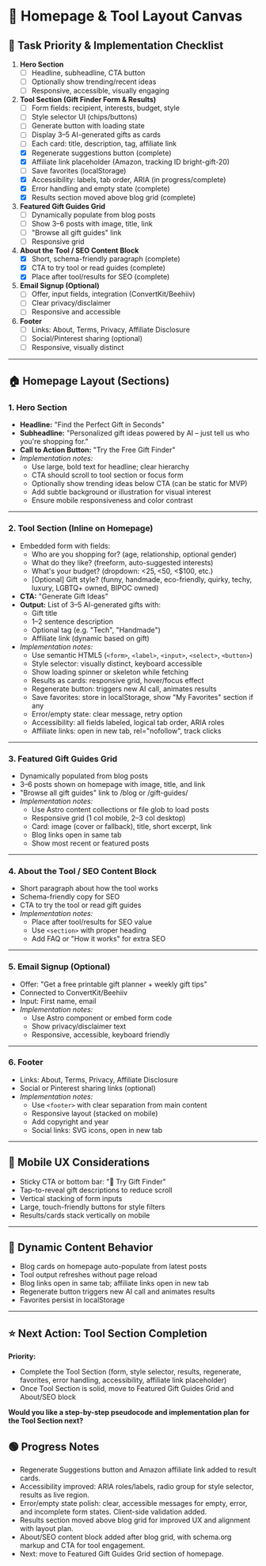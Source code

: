 # 🧩 Homepage & Tool Layout Canvas

## 🚦 Task Priority & Implementation Checklist

1. **Hero Section**
   - [ ] Headline, subheadline, CTA button
   - [ ] Optionally show trending/recent ideas
   - [ ] Responsive, accessible, visually engaging
2. **Tool Section (Gift Finder Form & Results)**
   - [ ] Form fields: recipient, interests, budget, style
   - [ ] Style selector UI (chips/buttons)
   - [ ] Generate button with loading state
   - [ ] Display 3–5 AI-generated gifts as cards
   - [ ] Each card: title, description, tag, affiliate link
   - [x] Regenerate suggestions button (complete)
   - [x] Affiliate link placeholder (Amazon, tracking ID bright-gift-20)
   - [ ] Save favorites (localStorage)
   - [x] Accessibility: labels, tab order, ARIA (in progress/complete)
   - [x] Error handling and empty state (complete)
   - [x] Results section moved above blog grid (complete)
3. **Featured Gift Guides Grid**
   - [ ] Dynamically populate from blog posts
   - [ ] Show 3–6 posts with image, title, link
   - [ ] "Browse all gift guides" link
   - [ ] Responsive grid
4. **About the Tool / SEO Content Block**
   - [x] Short, schema-friendly paragraph (complete)
   - [x] CTA to try tool or read guides (complete)
   - [x] Place after tool/results for SEO (complete)
5. **Email Signup (Optional)**
   - [ ] Offer, input fields, integration (ConvertKit/Beehiiv)
   - [ ] Clear privacy/disclaimer
   - [ ] Responsive and accessible
6. **Footer**
   - [ ] Links: About, Terms, Privacy, Affiliate Disclosure
   - [ ] Social/Pinterest sharing (optional)
   - [ ] Responsive, visually distinct

---

## 🏠 Homepage Layout (Sections)

### 1. **Hero Section**
- **Headline:** "Find the Perfect Gift in Seconds"
- **Subheadline:** "Personalized gift ideas powered by AI – just tell us who you're shopping for."
- **Call to Action Button:** "Try the Free Gift Finder"
- *Implementation notes:*
  - Use large, bold text for headline; clear hierarchy
  - CTA should scroll to tool section or focus form
  - Optionally show trending ideas below CTA (can be static for MVP)
  - Add subtle background or illustration for visual interest
  - Ensure mobile responsiveness and color contrast

---

### 2. **Tool Section (Inline on Homepage)**
- Embedded form with fields:
  - Who are you shopping for? (age, relationship, optional gender)
  - What do they like? (freeform, auto-suggested interests)
  - What's your budget? (dropdown: <$25, <$50, <$100, etc.)
  - [Optional] Gift style? (funny, handmade, eco-friendly, quirky, techy, luxury, LGBTQ+ owned, BIPOC owned)
- **CTA:** "Generate Gift Ideas"
- **Output:** List of 3–5 AI-generated gifts with:
  - Gift title
  - 1–2 sentence description
  - Optional tag (e.g. "Tech", "Handmade")
  - Affiliate link (dynamic based on gift)
- *Implementation notes:*
  - Use semantic HTML5 (`<form>`, `<label>`, `<input>`, `<select>`, `<button>`)
  - Style selector: visually distinct, keyboard accessible
  - Show loading spinner or skeleton while fetching
  - Results as cards: responsive grid, hover/focus effect
  - Regenerate button: triggers new AI call, animates results
  - Save favorites: store in localStorage, show "My Favorites" section if any
  - Error/empty state: clear message, retry option
  - Accessibility: all fields labeled, logical tab order, ARIA roles
  - Affiliate links: open in new tab, rel="nofollow", track clicks

---

### 3. **Featured Gift Guides Grid**
- Dynamically populated from blog posts
- 3–6 posts shown on homepage with image, title, and link
- "Browse all gift guides" link to /blog or /gift-guides/
- *Implementation notes:*
  - Use Astro content collections or file glob to load posts
  - Responsive grid (1 col mobile, 2–3 col desktop)
  - Card: image (cover or fallback), title, short excerpt, link
  - Blog links open in same tab
  - Show most recent or featured posts

---

### 4. **About the Tool / SEO Content Block**
- Short paragraph about how the tool works
- Schema-friendly copy for SEO
- CTA to try the tool or read gift guides
- *Implementation notes:*
  - Place after tool/results for SEO value
  - Use `<section>` with proper heading
  - Add FAQ or "How it works" for extra SEO

---

### 5. **Email Signup (Optional)**
- Offer: "Get a free printable gift planner + weekly gift tips"
- Connected to ConvertKit/Beehiiv
- Input: First name, email
- *Implementation notes:*
  - Use Astro component or embed form code
  - Show privacy/disclaimer text
  - Responsive, accessible, keyboard friendly

---

### 6. **Footer**
- Links: About, Terms, Privacy, Affiliate Disclosure
- Social or Pinterest sharing links (optional)
- *Implementation notes:*
  - Use `<footer>` with clear separation from main content
  - Responsive layout (stacked on mobile)
  - Add copyright and year
  - Social links: SVG icons, open in new tab

---

## 📲 Mobile UX Considerations
- Sticky CTA or bottom bar: "🎁 Try Gift Finder"
- Tap-to-reveal gift descriptions to reduce scroll
- Vertical stacking of form inputs
- Large, touch-friendly buttons for style filters
- Results/cards stack vertically on mobile

---

## 🔄 Dynamic Content Behavior
- Blog cards on homepage auto-populate from latest posts
- Tool output refreshes without page reload
- Blog links open in same tab; affiliate links open in new tab
- Regenerate button triggers new AI call and animates results
- Favorites persist in localStorage

---

## ⭐️ Next Action: Tool Section Completion
**Priority:**
- Complete the Tool Section (form, style selector, results, regenerate, favorites, error handling, accessibility, affiliate link placeholder)
- Once Tool Section is solid, move to Featured Gift Guides Grid and About/SEO block

**Would you like a step-by-step pseudocode and implementation plan for the Tool Section next?**

## 🟢 Progress Notes
- Regenerate Suggestions button and Amazon affiliate link added to result cards.
- Accessibility improved: ARIA roles/labels, radio group for style selector, results as live region.
- Error/empty state polish: clear, accessible messages for empty, error, and incomplete form states. Client-side validation added.
- Results section moved above blog grid for improved UX and alignment with layout plan.
- About/SEO content block added after blog grid, with schema.org markup and CTA for tool engagement.
- Next: move to Featured Gift Guides Grid section of homepage.

